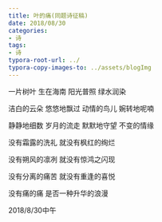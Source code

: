 ```yaml
---
title: 叶的痛(同题诗征稿)
date: 2018/08/30
categories: 
- 诗 
tags: 
- 诗
typora-root-url: ../
typora-copy-images-to: ../assets/blogImg
---
```


一片树叶
生在海南
阳光普照
绿水润染

洁白的云朵
悠悠地飘过
动情的鸟儿
婉转地呢喃

静静地细数
岁月的流走
默默地守望
不变的情缘

没有霜露的洗礼
就没有枫红的绚烂

没有朔风的凛冽
就没有惊鸿之闪现

没有分离的痛苦
就没有重逢的喜悦

没有痛的痛
是否一种升华的浪漫

2018/8/30中午